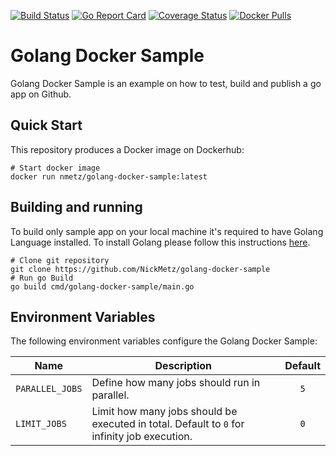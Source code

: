 [![Build Status](https://travis-ci.com/NickMetz/golang-docker-sample.svg?branch=master)](https://travis-ci.com/NickMetz/)
[![Go Report Card](https://goreportcard.com/badge/github.com/NickMetz/golang-docker-sample)](https://goreportcard.com/report/github.com/NickMetz/golang-docker-sample)
[![Coverage Status](https://coveralls.io/repos/github/NickMetz/golang-docker-sample/badge.svg?branch=master)](https://coveralls.io/github/NickMetz/golang-docker-sample?branch=master)
[![Docker Pulls](https://img.shields.io/docker/pulls/nmetz/golang-docker-sample)](https://hub.docker.com/repository/docker/nmetz/golang-docker-sample)

# Golang Docker Sample

Golang Docker Sample is an example on how to test, build and publish a go app on Github.

## Quick Start

This repository produces a Docker image on Dockerhub:
```
# Start docker image
docker run nmetz/golang-docker-sample:latest
```

## Building and running

To build only sample app on your local machine it's required to have Golang Language installed. To install Golang please follow this instructions [here](https://golang.org/doc/install).
```
# Clone git repository
git clone https://github.com/NickMetz/golang-docker-sample
# Run go Build
go build cmd/golang-docker-sample/main.go
```
## Environment Variables

The following environment variables configure the Golang Docker Sample:

| Name | Description | Default |
|------|-------------|:-----:|
| `PARALLEL_JOBS` | Define how many jobs should run in parallel. | `5` |
| `LIMIT_JOBS` | Limit how many jobs should be executed in total. Default to `0` for infinity job execution. | `0` |